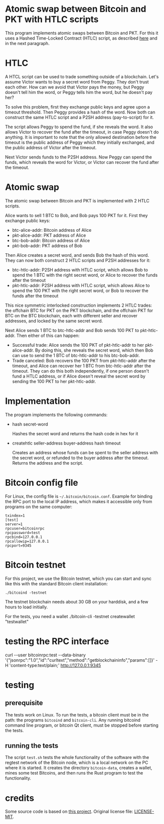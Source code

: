 
# Atomic swap between Bitcoin and PKT with HTLC scripts
This program implements atomic swaps between Bitcoin and PKT. For this it uses a Hashed Time-Locked Contract (HTLC) script, as described [here](https://github.com/bitcoin/bips/blob/master/bip-0199.mediawiki) and in the next paragraph.

# HTLC
A HTCL script can be used to trade something outside of a blockchain. Let's assume Victor wants to buy a secret word from Peggy. They don't trust each other. How can we avoid that Victor pays the money, but Peggy doesn't tell him the word, or Peggy tells him the word, but he doesn't pay her?

To solve this problem, first they exchange public keys and agree upon a timeout threshold. Then Peggy provides a hash of the word. Now both can construct the same HTLC script and a P2SH address (pay-to-script) for it.

The script allows Peggy to spend the fund, if she reveals the word. It also allows Victor to recover the fund after the timeout, in case Peggy doesn't do anything. It is important to note that the only allowed destination before the timeout is the public address of Peggy which they initially exchanged, and the public address of Victor after the timeout.

Next Victor sends funds to the P2SH address. Now Peggy can spend the funds, which reveals the word for Victor, or Victor can recover the fund after the timeout.

# Atomic swap
The atomic swap between Bitcoin and PKT is implemented with 2 HTLC scripts.

Alice wants to sell 1 BTC to Bob, and Bob pays 100 PKT for it. First they exchange public keys:

- btc-alice-addr: Bitcoin address of Alice
- pkt-alice-addr: PKT address of Alice
- btc-bob-addr: Bitcoin address of Alice
- pkt-bob-addr: PKT address of Bob

Then Alice creates a secret word, and sends Bob the hash of this word. They can now both construct 2 HTLC scripts and P2SH addresses for it:

- btc-htlc-addr: P2SH address with HTLC script, which allows Bob to spend the 1 BTC with the right secret word, or Alice to recover the funds after the timeout
- pkt-htlc-addr: P2SH address with HTLC script, which allows Alice to spend the 100 PKT with the right secret word, or Bob to recover the funds after the timeout

This nice symmetric interlocked construction implements 2 HTLC trades: the offchain BTC for PKT on the PKT blockchain, and the offchain PKT for BTC on the BTC blockchain, each with different seller and recover addresses, and locked by the same secret word.

Next Alice sends 1 BTC to btc-htlc-addr and Bob sends 100 PKT to pkt-htlc-addr. Then either of this can happen:

- Successful trade: Alice sends the 100 PKT of pkt-htlc-addr to her pkt-alice-addr. By doing this, she reveals the secret word, which then Bob can use to send the 1 BTC of btc-htlc-addr to his btc-bob-addr.
- Trade canceled: Bob recovers the 100 PKT from pkt-htlc-addr after the timeout, and Alice can recover her 1 BTC from btc-htlc-addr after the timeout. They can do this both independently, if one person doesn't fund a HTLC address, or if Alice doesn't reveal the secret word by sending the 100 PKT to her pkt-htlc-addr.

# Implementation
The program implements the following commands:

- hash secret-word

  Hashes the secret word and returns the hash code in hex for it

- createhtlc seller-address buyer-address hash timeout

  Creates an address whose funds can be spent to the seller address with the secret word, or refunded to the buyer address after the timeout. Returns the address and the script.

# Bitcoin config file
For Linux, the config file is `~/.bitcoin/bitcoin.conf`. Example for binding the RPC port to the local IP address, which makes it accessible only from programs on the same computer:
```
txindex=1
[test]
server=1
rpcuser=bitcoinrpc
rpcpassword=test
rpcbind=127.0.0.1
rpcallowip=127.0.0.1
rpcport=9345
```

# Bitcoin testnet
For this project, we use the Bitcoin testnet, which you can start and sync like this with the standard Bitcoin client installation:
```
./bitcoind -testnet
```
The testnet blockchain needs about 30 GB on your harddisk, and a few hours to load initially.

For the tests, you need a wallet 
./bitcoin-cli -testnet createwallet "testwallet"

# testing the RPC interface

curl --user bitcoinrpc:test --data-binary '{"jsonrpc":"1.0","id":"curltext","method":"getblockchaininfo","params":[]}' -H 'content-type:text/plain;' http://127.0.0.1:9345

# testing

## prerequisite

The tests work on Linux. To run the tests, a bitcoin client must be in the path: the programs `bitcoind` and `bitcoin-cli`. Any running bitcoind command line program, or bitcoin Qt client, must be stopped before starting the tests.

## running the tests

The script `test.sh` tests the whole functionality of the software with the regtest network of the Bitcoin node, which is a local network on the PC where it is started. It creates the directory `bitcoin-data`, creates a wallet, mines some test Bitcoins, and then runs the Rust program to test the functionality.

# credits

Some source code is based on [this project](https://github.com/bitcoin-teleport/teleport-transactions). Original license file: [LICENSE-MIT](LICENSE-MIT).
